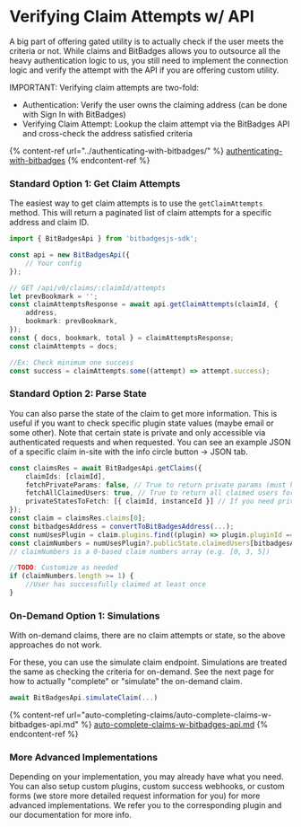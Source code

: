 # Verifying Claim Attempts w/ API

A big part of offering gated utility is to actually check if the user meets the criteria or not. While claims and BitBadges allows you to outsource all the heavy authentication logic to us, you still need to implement the connection logic and verify the attempt with the API if you are offering custom utility.

IMPORTANT: Verifying claim attempts are two-fold:

-   Authentication: Verify the user owns the claiming address (can be done with Sign In with BitBadges)
-   Verifying Claim Attempt: Lookup the claim attempt via the BitBadges API and cross-check the address satisfied criteria

{% content-ref url="../authenticating-with-bitbadges/" %}
[authenticating-with-bitbadges](../authenticating-with-bitbadges/)
{% endcontent-ref %}

### Standard Option 1: Get Claim Attempts

The easiest way to get claim attempts is to use the `getClaimAttempts` method. This will return a paginated list of claim attempts for a specific address and claim ID.

```ts
import { BitBadgesApi } from 'bitbadgesjs-sdk';

const api = new BitBadgesApi({
    // Your config
});

// GET /api/v0/claims/:claimId/attempts
let prevBookmark = '';
const claimAttemptsResponse = await api.getClaimAttempts(claimId, {
    address,
    bookmark: prevBookmark,
});
const { docs, bookmark, total } = claimAttemptsResponse;
const claimAttempts = docs;

//Ex: Check minimum one success
const success = claimAttempts.some((attempt) => attempt.success);
```

### Standard Option 2: Parse State

You can also parse the state of the claim to get more information. This is useful if you want to check specific plugin state values (maybe email or some other). Note that certain state is private and only accessible via authenticated requests and when requested. You can see an example JSON of a specific claim in-site with the info circle button -> JSON tab.

```ts
const claimsRes = await BitBadgesApi.getClaims({
    claimIds: [claimId],
    fetchPrivateParams: false, // True to return private params (must have permissions to view)
    fetchAllClaimedUsers: true, // True to return all claimed users for the claim (in the numUses plugin publicState)
    privateStatesToFetch: [{ claimId, instanceId }] // If you need private state (certain state is public)
});
const claim = claimsRes.claims[0];
const bitbadgesAddress = convertToBitBadgesAddress(...);
const numUsesPlugin = claim.plugins.find((plugin) => plugin.pluginId === 'numUses');
const claimNumbers = numUsesPlugin?.publicState.claimedUsers[bitbadgesAddress];
// claimNumbers is a 0-based claim numbers array (e.g. [0, 3, 5])

//TODO: Customize as needed
if (claimNumbers.length >= 1) {
    //User has successfully claimed at least once
}
```

### On-Demand Option 1: Simulations

With on-demand claims, there are no claim attempts or state, so the above approaches do not work.

For these, you can use the simulate claim endpoint. Simulations are treated the same as checking the criteria for on-demand. See the next page for how to actually "complete" or "simulate" the on-demand claim.

```typescript
await BitBadgesApi.simulateClaim(...)
```

{% content-ref url="auto-completing-claims/auto-complete-claims-w-bitbadges-api.md" %}
[auto-complete-claims-w-bitbadges-api.md](auto-completing-claims/auto-complete-claims-w-bitbadges-api.md)
{% endcontent-ref %}

### More Advanced Implementations

Depending on your implementation, you may already have what you need. You can also setup custom plugins, custom success webhooks, or custom forms (we store more detailed request information for you) for more advanced implementations. We refer you to the corresponding plugin and our documentation for more info.
